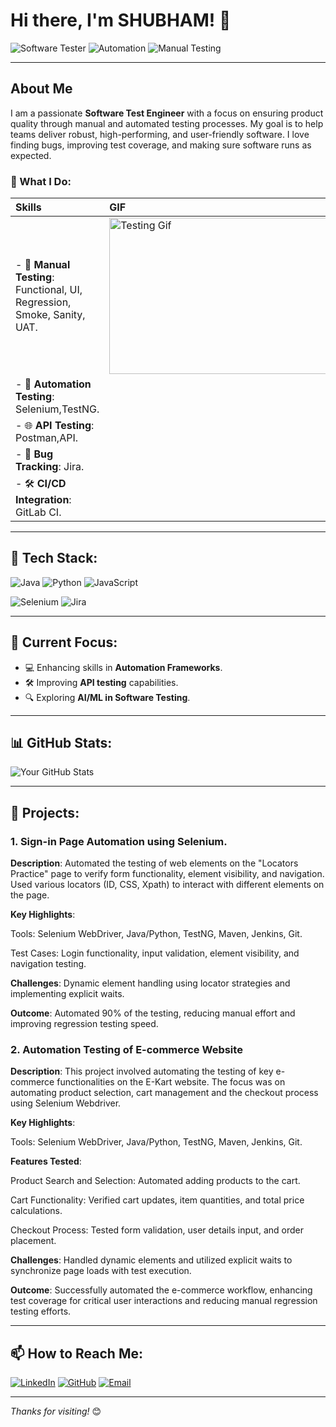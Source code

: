# Hi there, I'm SHUBHAM! 👋

![Software Tester](https://img.shields.io/badge/Software%20Tester-QA%20Enthusiast-blue) ![Automation](https://img.shields.io/badge/Test%20Automation-Selenium-green) ![Manual Testing](https://img.shields.io/badge/Manual%20Testing-Functional%20%7C%20Regression%20%7C%20UAT-orange)

---

## About Me

I am a passionate **Software Test Engineer** with a focus on ensuring product quality through manual and automated testing processes. My goal is to help teams deliver robust, high-performing, and user-friendly software. I love finding bugs, improving test coverage, and making sure software runs as expected.

### 🚀 What I Do:

| **Skills** | **GIF** |
| :--------- | :------ |
| - 🧪 **Manual Testing**: Functional, UI, Regression, Smoke, Sanity, UAT. | <img src="https://media.giphy.com/media/f3iwJFOVOwuy7K6FFw/giphy.gif" width="400" height="250" alt="Testing Gif"> |
| - 🤖 **Automation Testing**: Selenium,TestNG. | |
| - 🌐 **API Testing**: Postman,API. | |
| - 🐛 **Bug Tracking**: Jira. | |
| - 🛠 **CI/CD Integration**: GitLab CI. | |

---

## 🔧 Tech Stack:

![Java](https://img.shields.io/badge/Java-ED8B00?style=for-the-badge&logo=java&logoColor=white)
![Python](https://img.shields.io/badge/Python-3776AB?style=for-the-badge&logo=python&logoColor=white)
![JavaScript](https://img.shields.io/badge/JavaScript-323330?style=for-the-badge&logo=javascript&logoColor=F7DF1E)

![Selenium](https://img.shields.io/badge/Selenium-43B02A?style=for-the-badge&logo=selenium&logoColor=white)
![Jira](https://img.shields.io/badge/Jira-0052CC?style=for-the-badge&logo=jira&logoColor=white)

---

## 🌱 Current Focus:

- 💻 Enhancing skills in **Automation Frameworks**.
- 🛠 Improving **API testing** capabilities.
- 🔍 Exploring **AI/ML in Software Testing**.

---

## 📊 GitHub Stats:

![Your GitHub Stats](https://github-readme-stats.vercel.app/api?username=yourusername&show_icons=true&theme=radical)

---

## 🚀 Projects:

### 1. Sign-in Page Automation using Selenium.
**Description**: Automated the testing of web elements on the "Locators Practice" page to verify form functionality, element visibility, and navigation. Used various locators (ID, CSS, Xpath) to interact with different elements on the page.

**Key Highlights**:

Tools: Selenium WebDriver, Java/Python, TestNG, Maven, Jenkins, Git.

Test Cases: Login functionality, input validation, element visibility, and navigation testing.

**Challenges**: Dynamic element handling using locator strategies and implementing explicit waits.

**Outcome**: Automated 90% of the testing, reducing manual effort and improving regression testing speed.

### 2. Automation Testing of E-commerce Website
**Description**: This project involved automating the testing of key e-commerce functionalities on the E-Kart website. The focus was on automating product selection, cart management and the checkout process using Selenium Webdriver.

**Key Highlights**:

Tools: Selenium WebDriver, Java/Python, TestNG, Maven, Jenkins, Git.

**Features Tested**:

Product Search and Selection: Automated adding products to the cart.

Cart Functionality: Verified cart updates, item quantities, and total price calculations.

Checkout Process: Tested form validation, user details input, and order placement.

**Challenges**: Handled dynamic elements and utilized explicit waits to synchronize page loads with test execution. 
   
**Outcome**:  Successfully automated the e-commerce workflow, enhancing test coverage for critical user interactions and reducing manual regression testing efforts.

---

## 📫 How to Reach Me:

[![LinkedIn](https://img.shields.io/badge/LinkedIn-0077B5?style=for-the-badge&logo=linkedin&logoColor=white)](https://www.linkedin.com/in/shubham-dixit-11985a185)
[![GitHub](https://img.shields.io/badge/GitHub-100000?style=for-the-badge&logo=github&logoColor=white)](https://github.com/MrSsd111)
[![Email](https://img.shields.io/badge/Email-D14836?style=for-the-badge&logo=gmail&logoColor=white)](mailto:shubhadixit111@gmail.com)

---

*Thanks for visiting!* 😊
